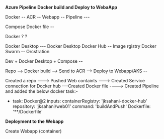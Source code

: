 **Azure Pipeline Docker build and Deploy to WebaApp**


Docker --
ACR --
Webapp --
Pipeline ---

Compose Docker file --

Docker ? ?

Docker Desktop --- Docker Desktop 
Docker Hub -- Image rgistry 
Docker Swarm -- Orcstration 

Dev + Docker Desktop + Compose --

Repo --> Docker build --> Send to ACR --> Deploy to Webapp/AKS -- 


Created a repo ---> Pushed Web containts ---> Created Service connection for Docker hub ---Created Docker file ----> Created Pipeline and added the below docker task:-

- task: Docker@2
  inputs:
    containerRegistry: 'jksahani-docker-hub'
    repository: 'jksahani/web01'
    command: 'buildAndPush'
    Dockerfile: '**/Dockerfile'


**Deployment to the Webapp**

Create Webapp (container)
 